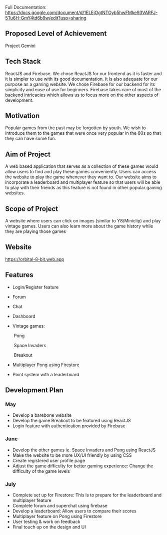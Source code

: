 Full Documentation: https://docs.google.com/document/d/1ELEjOgtNTOyb5hwFMke93VARFJ-5Tu6H-GmY4td6b9w/edit?usp=sharing

## Proposed Level of Achievement
Project Gemini

## Tech Stack

ReactJS and Firebase. We chose ReactJS for our frontend as it is faster and it is simpler to use with its good documentation. It is also adequate for our purpose as a gaming website. We chose Firebase for our backend for its simplicity and ease of use for beginners. Firebase takes care of most of the backend intricacies which allows us to focus more on the other aspects of development.

## Motivation
Popular games from the past may be forgotten by youth. We wish to introduce them to the games that were once very popular in the 80s so that they can have some fun.

## Aim of Project
A web based application that serves as a collection of these games would allow users to find and play these games conveniently. Users can access the website to play the game whenever they want to. Our website aims to incorporate a leaderboard and multiplayer feature so that users will be able to play with their friends as this feature is not found in other popular gaming websites.

## Scope of Project

A website where users can click on images (similar to Y8/Miniclip) and play vintage games. Users can also learn more about the game history while they are playing those games

## Website

https://orbital-8-bit.web.app

## Features

* Login/Register feature

* Forum

* Chat

* Dashboard

* Vintage games:

     ​	Pong

     ​	Space Invaders

     ​	Breakout

* Multiplayer Pong using Firestore

* Point system with a leaderboard

## Development Plan

### May

* Develop a barebone website
* Develop the game Breakout to be featured using ReactJS
* Login feature with authentication provided by Firebase

### June

* Develop the other games ie. Space Invaders and Pong using ReactJS
* Make the website to be more UX/UI friendly by using CSS
* Create registered user profile page
* Adjust the game difficulty for better gaming experience: Change the difficulty of the game levels

### July

* Complete set up for Firestore: This is to prepare for the leaderboard and multiplayer feature
* Complete forum and superchat using firebase
* Develop a leaderboard: Allow users to compare their scores
* Multiplayer feature on Pong using Firestore
* User testing & work on feedback
* Final touch up on the design and UI

